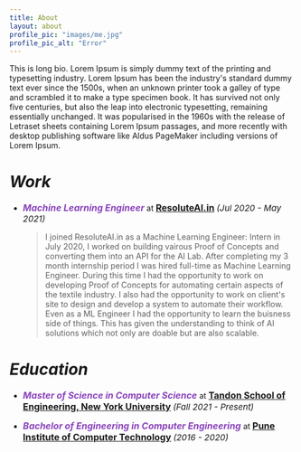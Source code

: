 ```yaml
---
title: About
layout: about
profile_pic: "images/me.jpg"
profile_pic_alt: "Error"
---
```


This is long bio.
Lorem Ipsum is simply dummy text of the printing and typesetting industry. Lorem Ipsum has been the industry's standard dummy text ever since the 1500s, when an unknown printer took a galley of type and scrambled it to make a type specimen book. It has survived not only five centuries, but also the leap into electronic typesetting, remaining essentially unchanged. It was popularised in the 1960s with the release of Letraset sheets containing Lorem Ipsum passages, and more recently with desktop publishing software like Aldus PageMaker including versions of Lorem Ipsum.

# ***Work***

- _<b style='font-size:16px; color:#8942b9;'>Machine Learning Engineer</b>_ at <b style='font-size:16px;'><a href="https://resoluteai.in/" target="_blank">ResoluteAI.in</a></b> <i style='font-size:15px;'>(Jul 2020 - May 2021)</i>

    > I joined ResoluteAI.in as a Machine Learning Engineer: Intern in July 2020, I worked on building vairous Proof of Concepts and converting them into an API for  the AI Lab. After completing my 3 month internship period I was hired full-time as Machine Learning Engineer. During this time I had the opportunity to work on developing Proof of Concepts for automating certain aspects of the textile industry. I also had the opportunity to work on client's site to design and develop a system to automate their workflow. Even as a ML Engineer I had the opportunity to learn the buisness side of things. This has given the understanding to think of AI solutions which not only are doable but are also scalable.

# ***Education***

- _<b style='font-size:16px; color:#8942b9;'>Master of Science in Computer Science</b>_ at <b style='font-size:16px;'><a href="https://engineering.nyu.edu" target="_blank">Tandon School of Engineering, New York University</a></b> <i style='font-size:15px;'>(Fall 2021 - Present)</i>

- _<b style='font-size:16px; color:#8942b9;'>Bachelor of Engineering in Computer Engineering</b>_ at <b style='font-size:16px;'><a href="https://pict.edu" target="_blank">Pune Institute of Computer Technology</a></b> <i style='font-size:15px;'>(2016 - 2020)</i>
    
